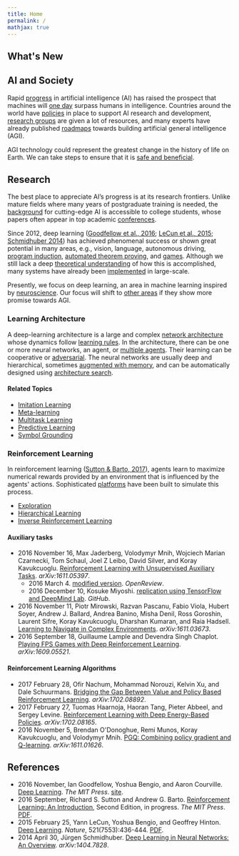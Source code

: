 ```yaml
---
title: Home
permalink: /
mathjax: true
---
```


## What's New

## AI and Society

Rapid [progress](http://realai.org/progress/) in artificial intelligence (AI) has raised the prospect that machines will [one day](http://realai.org/timing/) surpass humans in intelligence. Countries around the world have [policies](http://realai.org/policies/) in place to support AI research and development, [research groups](http://realai.org/labs/) are given a lot of resources, and many experts have already published [roadmaps](http://realai.org/roadmaps/) towards building artificial general intelligence (AGI).

AGI technology could represent the greatest change in the history of life on Earth. We can take steps to ensure that it is [safe and beneficial](http://realai.org/safety/).

## Research

The best place to appreciate AI’s progress is at its research frontiers. Unlike mature fields where many years of postgraduate training is needed, the [background](http://realai.org/curriculum/) for cutting-edge AI is accessible to college students, whose papers often appear in top academic [conferences](http://realai.org/conferences/).

Since 2012, deep learning ([Goodfellow et al., 2016](https://mitpress.mit.edu/books/deep-learning); [LeCun et al., 2015](http://www.nature.com/nature/journal/v521/n7553/full/nature14539.html); [Schmidhuber 2014](https://arxiv.org/abs/1404.7828)) has achieved phenomenal success or shown great potential in many areas, e.g., vision, language, autonomous driving, [program induction](http://realai.org/program-induction/), [automated theorem proving](http://realai.org/automated-theorem-proving/), and [games](http://realai.org/games/). Although we still lack a deep [theoretical understanding](http://realai.org/deep-learning-theory/) of how this is accomplished, many systems have already been [implemented](http://realai.org/deep-learning-implementation/) in large-scale.

Presently, we focus on deep learning, an area in machine learning inspired by [neuroscience](http://realai.org/neuroscience/). Our focus will shift to [other areas](http://realai.org/frontiers/) if they show more promise towards AGI.

### Learning Architecture

A deep-learning architecture is a large and complex [network architecture](http://realai.org/network-architecture/) whose dynamics follow [learning rules](http://realai.org/learning-rules). In the architecture, there can be one or more neural networks, an agent, or [multiple agents](http://realai.org/multi-agent-learning/). Their learning can be cooperative or [adversarial](http://realai.org/adversarial-learning/). The neural networks are usually deep and hierarchical, sometimes [augmented with memory](http://realai.org/memory-augmented-neural-networks/), and can be automatically designed using [architecture search](http://realai.org/architecture-search/).

#### Related Topics

* [Imitation Learning](http://realai.org/imitation-learning/)
* [Meta-learning](http://realai.org/meta-learning/)
* [Multitask Learning](http://realai.org/multitask-learning/)
* [Predictive Learning](http://realai.org/predictive-learning/)
* [Symbol Grounding](http://realai.org/symbol-grounding/)

### Reinforcement Learning

In reinforcement learning ([Sutton & Barto, 2017](http://incompleteideas.net/sutton/book/the-book-2nd.html)), agents learn to maximize numerical rewards provided by an environment that is influenced by the agents' actions. Sophisticated [platforms](http://realai.org/reinforcement-learning-platforms/) have been built to simulate this process.

* [Exploration](http://realai.org/exploration/)
* [Hierarchical Learning](http://realai.org/hierarchical-learning/)
* [Inverse Reinforcement Learning](http://realai.org/imitation-learning/#inverse-reinforcement-learning)

#### Auxiliary tasks

* 2016 November 16, Max Jaderberg, Volodymyr Mnih, Wojciech Marian Czarnecki, Tom Schaul, Joel Z Leibo, David Silver, and Koray Kavukcuoglu. [Reinforcement Learning with Unsupervised Auxiliary Tasks](https://arxiv.org/abs/1611.05397). *arXiv:1611.05397*.
  * 2016 March 4. [modified version](https://openreview.net/forum?id=SJ6yPD5xg). *OpenReview*.
  * 2016 December 10, Kosuke Miyoshi. [replication using TensorFlow and DeepMind Lab](https://github.com/miyosuda/unreal). *GitHub*.
* 2016 November 11, Piotr Mirowski, Razvan Pascanu, Fabio Viola, Hubert Soyer, Andrew J. Ballard, Andrea Banino, Misha Denil, Ross Goroshin, Laurent Sifre, Koray Kavukcuoglu, Dharshan Kumaran, and Raia Hadsell. [Learning to Navigate in Complex Environments](https://arxiv.org/abs/1611.03673). *arXiv:1611.03673*.
* 2016 September 18, Guillaume Lample and Devendra Singh Chaplot. [Playing FPS Games with Deep Reinforcement Learning](https://arxiv.org/abs/1609.05521). *arXiv:1609.05521*.

#### Reinforcement Learning Algorithms

* 2017 February 28, Ofir Nachum, Mohammad Norouzi, Kelvin Xu, and Dale Schuurmans. [Bridging the Gap Between Value and Policy Based Reinforcement Learning](https://arxiv.org/abs/1702.08892). *arXiv:1702.08892*.
* 2017 February 27, Tuomas Haarnoja, Haoran Tang, Pieter Abbeel, and Sergey Levine. [Reinforcement Learning with Deep Energy-Based Policies](https://arxiv.org/abs/1702.08165). *arXiv:1702.08165*.
* 2016 November 5, Brendan O'Donoghue, Remi Munos, Koray Kavukcuoglu, and Volodymyr Mnih. [PGQ: Combining policy gradient and Q-learning](https://arxiv.org/abs/1611.01626). *arXiv:1611.01626*.

## References

* 2016 November,  Ian Goodfellow, Yoshua Bengio, and Aaron Courville. [Deep Learning](https://mitpress.mit.edu/books/deep-learning). *The MIT Press*. [site](http://www.deeplearningbook.org/).
* 2016 September, Richard S. Sutton and Andrew G. Barto. [Reinforcement Learning: An Introduction](http://incompleteideas.net/sutton/book/the-book-2nd.html), Second Edition, in progress. *The MIT Press*. [PDF](http://incompleteideas.net/sutton/book/bookdraft2016sep.pdf).
* 2015 February 25, Yann LeCun,	Yoshua Bengio, and Geoffrey Hinton. [Deep Learning](http://www.nature.com/nature/journal/v521/n7553/full/nature14539.html). *Nature*, 521(7553):436-444. [PDF](https://www.cs.toronto.edu/~hinton/absps/NatureDeepReview.pdf).
* 2014 April 30, Jürgen Schmidhuber. [Deep Learning in Neural Networks: An Overview](https://arxiv.org/abs/1404.7828). *arXiv:1404.7828*.
